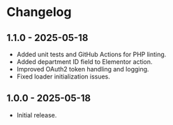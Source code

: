 # Changelog

## 1.1.0 - 2025-05-18
- Added unit tests and GitHub Actions for PHP linting.
- Added department ID field to Elementor action.
- Improved OAuth2 token handling and logging.
- Fixed loader initialization issues.

## 1.0.0 - 2025-05-18
- Initial release.
